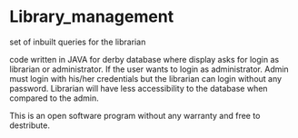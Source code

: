 # Library_management
set of inbuilt queries for the librarian

code written in JAVA for derby database where display asks 
for login as librarian or administrator.
If the user wants to login as administrator. Admin must login with his/her credentials
but the librarian can login without any password. Librarian will have less accessibility 
to the database when compared to the admin.



This is an open software program without any warranty
and free to destribute.

